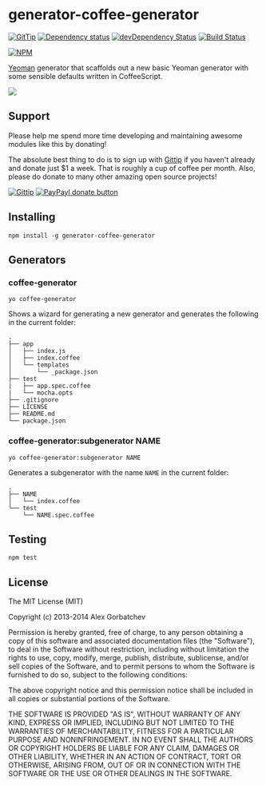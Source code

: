 # generator-coffee-generator

[![GitTip](http://img.shields.io/gittip/alexgorbatchev.svg?style=flat)](https://www.gittip.com/alexgorbatchev/)
[![Dependency status](http://img.shields.io/david/alexgorbatchev/generator-coffee-generator.svg?style=flat)](https://david-dm.org/alexgorbatchev/generator-coffee-generator)
[![devDependency Status](http://img.shields.io/david/dev/alexgorbatchev/generator-coffee-generator.svg?style=flat)](https://david-dm.org/alexgorbatchev/generator-coffee-generator#info=devDependencies)
[![Build Status](http://img.shields.io/travis/alexgorbatchev/generator-coffee-generator.svg?style=flat&branch=master)](https://travis-ci.org/alexgorbatchev/generator-coffee-generator)

[![NPM](https://nodei.co/npm/generator-coffee-generator.svg?style=flat)](https://npmjs.org/package/generator-coffee-generator)

[Yeoman](http://yeoman.io) generator that scaffolds out a new basic Yeoman generator with some sensible defaults written in CoffeeScript.

![](http://i.imgur.com/JHaAlBJ.png)

## Support

Please help me spend more time developing and maintaining awesome modules like this by donating!

The absolute best thing to do is to sign up with [Gittip](http://gittip.com) if you haven't already and donate just $1 a week. That is roughly a cup of coffee per month. Also, please do donate to many other amazing open source projects!

[![Gittip](http://img.shields.io/gittip/alexgorbatchev.png?style=flat)](https://www.gittip.com/alexgorbatchev/)
[![PayPayl donate button](http://img.shields.io/paypal/donate.png?color=yellow&style=flat)](https://www.paypal.com/cgi-bin/webscr?cmd=_s-xclick&hosted_button_id=PSDPM9268P8RW "Donate once-off to this project using Paypal")

## Installing

    npm install -g generator-coffee-generator

## Generators

### coffee-generator

    yo coffee-generator

Shows a wizard for generating a new generator and generates the following in the current folder:

    .
    ├── app
    │   ├── index.js
    │   ├── index.coffee
    │   └── templates
    │       └── _package.json
    ├── test
    |   ├── app.spec.coffee
    |   └── mocha.opts
    ├── .gitignore
    ├── LICENSE
    ├── README.md
    └── package.json

### coffee-generator:subgenerator NAME

    yo coffee-generator:subgenerator NAME

Generates a subgenerator with the name `NAME` in the current folder:

    .
    ├── NAME
    │   └── index.coffee
    └── test
        └── NAME.spec.coffee

## Testing

    npm test

## License

The MIT License (MIT)

Copyright (c) 2013-2014 Alex Gorbatchev

Permission is hereby granted, free of charge, to any person obtaining a copy
of this software and associated documentation files (the "Software"), to deal
in the Software without restriction, including without limitation the rights
to use, copy, modify, merge, publish, distribute, sublicense, and/or sell
copies of the Software, and to permit persons to whom the Software is
furnished to do so, subject to the following conditions:

The above copyright notice and this permission notice shall be included in
all copies or substantial portions of the Software.

THE SOFTWARE IS PROVIDED "AS IS", WITHOUT WARRANTY OF ANY KIND, EXPRESS OR
IMPLIED, INCLUDING BUT NOT LIMITED TO THE WARRANTIES OF MERCHANTABILITY,
FITNESS FOR A PARTICULAR PURPOSE AND NONINFRINGEMENT. IN NO EVENT SHALL THE
AUTHORS OR COPYRIGHT HOLDERS BE LIABLE FOR ANY CLAIM, DAMAGES OR OTHER
LIABILITY, WHETHER IN AN ACTION OF CONTRACT, TORT OR OTHERWISE, ARISING FROM,
OUT OF OR IN CONNECTION WITH THE SOFTWARE OR THE USE OR OTHER DEALINGS IN
THE SOFTWARE.
